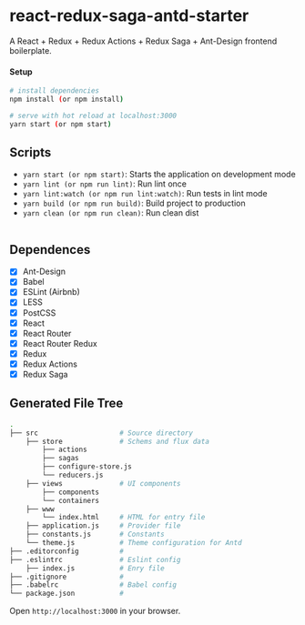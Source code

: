 # react-redux-saga-antd-starter

A React + Redux + Redux Actions + Redux Saga + Ant-Design frontend boilerplate.

#### Setup
```bash
# install dependencies
npm install (or npm install)

# serve with hot reload at localhost:3000
yarn start (or npm start)

```
## Scripts

- `yarn start (or npm start)`: Starts the application on development mode
- `yarn lint (or npm run lint)`: Run lint once
- `yarn lint:watch (or npm run lint:watch)`: Run tests in lint mode
- `yarn build (or npm run build)`: Build project to production
- `yarn clean (or npm run clean)`: Run clean dist

```
``` 
## Dependences

- [x] Ant-Design
- [x] Babel
- [x] ESLint (Airbnb)
- [x] LESS
- [x] PostCSS
- [x] React
- [x] React Router
- [x] React Router Redux
- [x] Redux
- [x] Redux Actions
- [x] Redux Saga

## Generated File Tree

```bash
.
├── src                    # Source directory
    ├── store              # Schems and flux data
        ├── actions
        ├── sagas
        ├── configure-store.js        
        └── reducers.js
    ├── views              # UI components
        ├── components
        └── containers
    ├── www
        └── index.html     # HTML for entry file
    ├── application.js     # Provider file
    ├── constants.js       # Constants
    └── theme.js           # Theme configuration for Antd
├── .editorconfig          #
├── .eslintrc              # Eslint config
    ├── index.js           # Enry file
├── .gitignore             #
├── .babelrc               # Babel config
└── package.json           #
```
Open `http://localhost:3000` in your browser.
